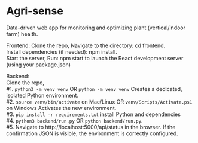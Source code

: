 # Agri-sense

Data-driven web app for monitoring and optimizing plant (vertical/indoor farm) health.

Frontend:
Clone the repo, Navigate to the directory: cd frontend.  
Install dependencies (if needed): npm install.  
Start the server, Run: npm start to launch the React development server (using your package.json)

Backend:  
Clone the repo,  
#1. `python3 -m venv venv` OR `python -m venv venv` Creates a dedicated, isolated Python environment.  
#2. `source venv/bin/activate` on Mac/Linux OR `venv/Scripts/Activate.ps1` on Windows Activates the new environment.  
#3. `pip install -r requirements.txt` install Python and dependencies  
#4. `python3 backend/run.py` OR `python backend/run.py`.  
#5. Navigate to http://localhost:5000/api/status in the browser. If the confirmation JSON is visible, the environment is correctly configured.
